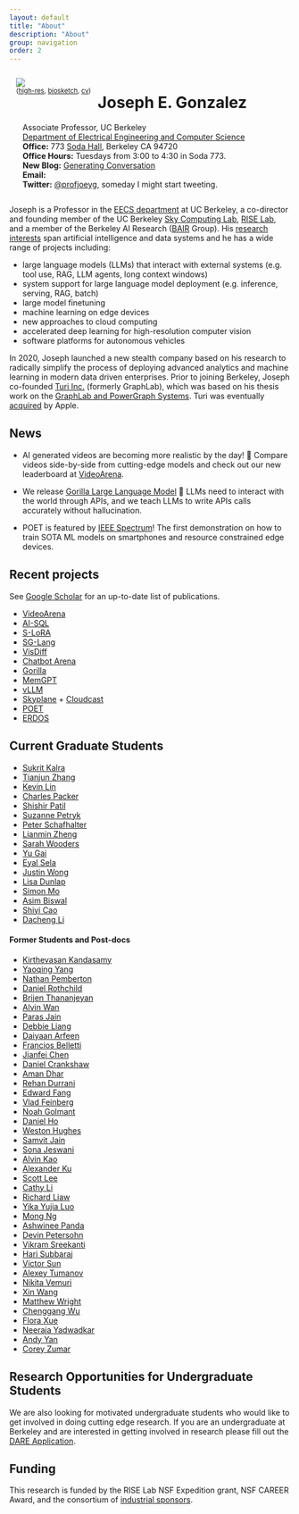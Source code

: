 ```yaml
---
layout: default
title: "About"
description: "About"
group: navigation
order: 2
---
```



<script src="assets/scripts.js"></script>


<div style="overflow: hidden;">

<div style="float:left;padding:12px">
<img src="{{ site.baseurl }}/assets/jegonzal.jpg">
<small><center>(<a target="_blank" href="{{ site.baseurl }}/assets/jegonzal_highres.jpg">high-res</a>, <a target="_blank" href="bio.html">biosketch</a>, 
    <a target="_blank" href="{{ site.baseurl }}/assets/joseph_gonzalez_cv.pdf">cv</a>)</center></small>
</div>

<div>
<h1> Joseph E. Gonzalez </h1>
<ul style="list-style-type:none">
<li> Associate Professor, UC Berkeley </li>

  <li> <a target="_blank" href="http://eecs.berkeley.edu">Department of Electrical Engineering and Computer Science</a> </li>

  <li> <b>Office:</b> 773 <a href="https://goo.gl/maps/U7JiapPCY2x">Soda Hall</a>, Berkeley CA 94720</li>

  <li> <b>Office Hours:</b> Tuesdays from 3:00 to 4:30 in Soda 773.</li>
  <li> <b>New Blog:</b> <a href="https://generatingconversation.substack.com">Generating Conversation</a> </li>


  <li> <b>Email:</b>
    <script type="text/javascript"> email_address("jegonzal") </script>
  </li>

  <li> <b>Twitter:</b> <a href="https://twitter.com/profjoeyg">@profjoeyg</a>,  someday I might start tweeting.</li>
  </ul>
</div>

</div>


Joseph is a Professor in the [EECS department](http://www.eecs.berkeley.edu) at UC Berkeley, a co-director and founding member of the UC Berkeley [Sky Computing Lab](http://sky.cs.berkeley.edu), [RISE Lab](http://rise.cs.berkeley.edu), and a member of the Berkeley AI Research ([BAIR](bair.berkeley.edu) Group). His [research interests](research) span artificial intelligence and data systems and he has a wide range of projects including:

* large language models (LLMs) that interact with external systems (e.g. tool use, RAG, LLM agents, long context windows)
* system support for large language model deployment (e.g. inference, serving, RAG, batch)
* large model finetuning
* machine learning on edge devices
* new approaches to cloud computing
* accelerated deep learning for high-resolution computer vision
* software platforms for autonomous vehicles

In 2020, Joseph launched a new stealth company based on his research to radically simplify the process of deploying advanced analytics and machine learning in modern data driven enterprises. Prior to joining Berkeley, Joseph co-founded <a href="http://Turi.com">Turi Inc.</a> (formerly GraphLab), which was based on his thesis work on the <a href="https://github.com/dato-code/PowerGraph">GraphLab and PowerGraph Systems</a>.  Turi was eventually <a href="http://www.geekwire.com/2016/exclusive-apple-acquires-turi-major-exit-seattle-based-machine-learning-ai-startup/">acquired</a> by Apple.


## News 

* AI generated videos are becoming more realistic by the day! 🎥 Compare videos side-by-side from cutting-edge models and check out our new leaderboard at [VideoArena](https://www.videoarena.tv). 

* We release [Gorilla Large Language Model](https://gorilla.cs.berkeley.edu/) 🦍 LLMs need to interact with the world through APIs, and we teach LLMs to write APIs calls accurately without hallucination. 

* POET is featured by [IEEE Spectrum](https://spectrum.ieee.org/neural-network-training)! The first demonstration on how to train SOTA ML models on smartphones and resource constrained edge devices.

## Recent projects

See [Google Scholar](https://scholar.google.com/citations?user=B96GkdgAAAAJ&hl=en&oi=ao) for an up-to-date list of publications.

* [VideoArena](https://www.videoarena.tv)
* [AI-SQL](https://arxiv.org/abs/2403.05821)
* [S-LoRA](https://arxiv.org/abs/2311.03285)
* [SG-Lang](https://github.com/sgl-project/sglang)
* [VisDiff](https://understanding-visual-datasets.github.io/VisDiff-website/)
* [Chatbot Arena](https://chat.lmsys.org/)
* [Gorilla](https://gorilla.cs.berkeley.edu/)
* [MemGPT](https://research.memgpt.ai/)
* [vLLM](https://vllm.ai)
* [Skyplane](https://github.com/skyplane-project/skyplane) + [Cloudcast](https://www.usenix.org/conference/nsdi24/presentation/wooders) 
* [POET](https://poet.cs.berkeley.edu/)
* [ERDOS](https://rise.cs.berkeley.edu/projects/erdos/)

 
## Current Graduate Students
* [Sukrit Kalra](https://sukritkalra.github.io/)
* [Tianjun Zhang](https://tianjunz.github.io/)
* [Kevin Lin](https://people.eecs.berkeley.edu/~kevinlin/)
* [Charles Packer](https://people.eecs.berkeley.edu/~cpacker/)
* [Shishir Patil](https://shishirpatil.github.io/)
* [Suzanne Petryk](https://suziepetryk.com/)
* [Peter Schafhalter](https://pschafhalter.com/)
* [Lianmin Zheng](http://lmzheng.net/)
* [Sarah Wooders](http://sarahwooders.github.io)
* [Yu Gai](https://scholar.google.com/citations?user=sSvMwicAAAAJ&hl=en)
* [Eyal Sela](https://dblp.org/pid/185/9249.html)
* [Justin Wong](https://people.eecs.berkeley.edu/~wong.justin/)
* [Lisa Dunlap](https://www.lisabdunlap.com/)
* [Simon Mo](https://simon-mo.com/)
* [Asim Biswal](https://www.linkedin.com/in/asim-biswal/)
* [Shiyi Cao](https://shiyicao.com/)
* [Dacheng Li](https://dachengli1.github.io/)


#### Former Students and Post-docs

* [Kirthevasan Kandasamy](https://people.eecs.berkeley.edu/~kandasamy/)
* [Yaoqing Yang](https://sites.google.com/site/yangyaoqingcmu/)
* [Nathan Pemberton](https://people.eecs.berkeley.edu/~nathanp/)
* [Daniel Rothchild](https://www.linkedin.com/in/daniel-rothchild-45510b38/)
* [Brijen Thananjeyan](https://bthananjeyan.github.io)
* [Alvin Wan](http://alvinwan.com)
* [Paras Jain](http://parasjain.com)
* [Debbie Liang](https://www.linkedin.com/in/debbie-liang/)
* [Daiyaan Arfeen](https://www.linkedin.com/in/daiyaanarfeen)
* [Francios Belletti](https://github.com/bellettif)
* [Jianfei Chen](http://people.eecs.berkeley.edu/~jianfei/)
* [Daniel Crankshaw](https://dancrankshaw.com/)
* [Aman Dhar](https://www.linkedin.com/in/amandhar/)
* [Rehan Durrani](https://github.com/RehanSD)
* [Edward Fang](https://www.linkedin.com/in/edward-h-fang)
* [Vlad Feinberg](https://vlad17.github.io/about)
* [Noah Golmant](http://noahgolmant.com)
* [Daniel Ho]()
* [Weston Hughes](https://www.linkedin.com/in/weston-hughes-61b153110)
* [Samvit Jain](http://www.samvitjain.com)
* [Sona Jeswani](https://data.berkeley.edu/graduate-profile-sona-jeswani)
* [Alvin Kao]()
* [Alexander Ku](https://www.linkedin.com/in/alexyku/)
* [Scott Lee](https://scottjlee.github.io)
* [Cathy Li](https://www.linkedin.com/in/cathy-li-81068b141/)
* [Richard Liaw](https://www.linkedin.com/in/richardliaw)
* [Yika Yujia Luo](https://www.linkedin.com/in/yika-yujia-luo-3a835b87)
* [Mong Ng](http://www.mong.life/about-me/)
* [Ashwinee Panda](https://www.linkedin.com/in/ashwineepanda)
* [Devin Petersohn](https://www.linkedin.com/in/devinpetersohn/)
* [Vikram Sreekanti](https://www.vikrams.io)
* [Hari Subbaraj](https://www.linkedin.com/in/hsubbaraj)
* [Victor Sun]()
* [Alexey Tumanov](https://www.cc.gatech.edu/people/alexey-tumanov)
* [Nikita Vemuri](https://www.linkedin.com/in/nikitavemuri)
* [Xin Wang](https://people.eecs.berkeley.edu/~xinw/)
* [Matthew Wright](https://www.linkedin.com/in/mattawright)
* [Chenggang Wu](http://cgwu.io/)
* [Flora Xue](https://floraxue.github.io/index.html)
* [Neeraja Yadwadkar](https://people.eecs.berkeley.edu/~neerajay/)
* [Andy Yan]()
* [Corey Zumar](https://www.linkedin.com/in/corey-zumar-0a770982)


## Research Opportunities for Undergraduate Students

We are also looking for motivated undergraduate students who would like to get involved in doing cutting edge research.  If you are an undergraduate at Berkeley and are interested in getting involved in research please fill out the [DARE Application](https://dare.berkeley.edu/).


## Funding

This research is funded by the RISE Lab NSF Expedition grant, NSF CAREER Award, and the consortium of [industrial sponsors](https://sky.cs.berkeley.edu/sponsors/).
